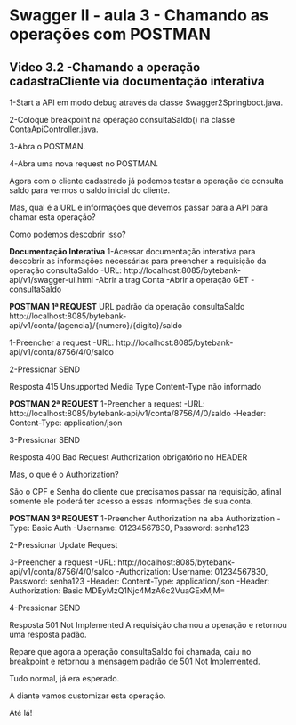 # Swagger II - aula 3 - Chamando as operações com POSTMAN

## Video 3.2 -Chamando a operação cadastraCliente via documentação interativa


1-Start a API em modo debug através da classe Swagger2Springboot.java.

2-Coloque breakpoint na operação consultaSaldo() na classe ContaApiController.java.

3-Abra o POSTMAN.

4-Abra uma nova request no POSTMAN.

Agora com o cliente cadastrado já podemos testar a operação de consulta saldo para vermos o saldo inicial do cliente.

Mas, qual é a URL e informações que devemos passar para a API para chamar esta operação? 

Como podemos descobrir isso?

**Documentação Interativa**
1-Acessar documentação interativa para descobrir as informações necessárias para preencher a requisição da operação consultaSaldo
-URL: http://localhost:8085/bytebank-api/v1/swagger-ui.html 
-Abrir a trag Conta
-Abrir a operação GET - consultaSaldo

**POSTMAN 1ª REQUEST**
URL padrão da operação consultaSaldo
http://localhost:8085/bytebank-api/v1/conta/{agencia}/{numero}/{digito}/saldo

1-Preencher a request
-URL: http://localhost:8085/bytebank-api/v1/conta/8756/4/0/saldo

2-Pressionar SEND

Resposta 415 Unsupported Media Type 
Content-Type não informado


**POSTMAN 2ª REQUEST**
1-Preencher a request
-URL: http://localhost:8085/bytebank-api/v1/conta/8756/4/0/saldo
-Header: Content-Type: application/json

3-Pressionar SEND

Resposta 400 Bad Request 
Authorization obrigatório no HEADER

Mas, o que é o Authorization?

São o CPF e Senha do cliente que precisamos passar na requisição, afinal somente ele poderá ter acesso a essas informações de sua conta.

**POSTMAN 3ª REQUEST**
1-Preencher Authorization na aba Authorization
-Type: Basic Auth
-Username: 01234567830, Password: senha123

2-Pressionar Update Request

3-Preencher a request
-URL: http://localhost:8085/bytebank-api/v1/conta/8756/4/0/saldo
-Authorization: Username: 01234567830, Password: senha123
-Header: Content-Type: application/json
-Header: Authorization: Basic MDEyMzQ1Njc4MzA6c2VuaGExMjM=

4-Pressionar SEND

Resposta 501 Not Implemented 
A requisição chamou a operação e retornou uma resposta padão.

Repare que agora a operação consultaSaldo foi chamada, caiu no breakpoint e retornou a mensagem padrão de 501 Not Implemented.

Tudo normal, já era esperado.

A diante vamos customizar esta operação.

Até lá!